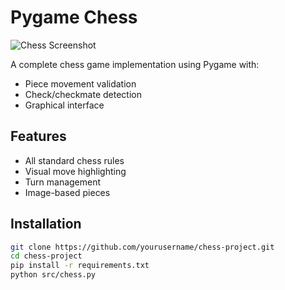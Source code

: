 # Pygame Chess

![Chess Screenshot](assets/screenshots/gameplay1.png)

A complete chess game implementation using Pygame with:
- Piece movement validation
- Check/checkmate detection
- Graphical interface

## Features
- All standard chess rules
- Visual move highlighting
- Turn management
- Image-based pieces

## Installation
```bash
git clone https://github.com/yourusername/chess-project.git
cd chess-project
pip install -r requirements.txt
python src/chess.py

